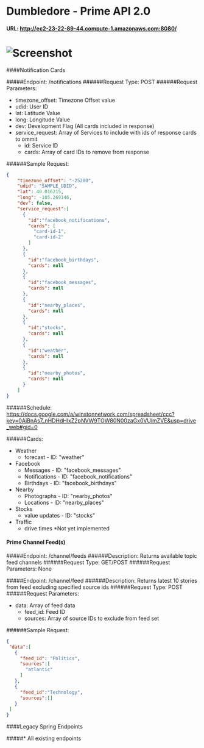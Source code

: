 Dumbledore - Prime API 2.0
==========

#### URL: http://ec2-23-22-89-44.compute-1.amazonaws.com:8080/


# ![Screenshot](http://static.fjcdn.com/gifs/Every_d28684_2645501.gif)



####Notification Cards

#####Endpoint: /notifications
######Request Type: POST
######Request Parameters: 
 - timezone_offset: Timezone Offset value
 - udid: User ID
 - lat: Latitude Value
 - long: Longitude Value
 - dev: Development Flag (All cards included in response)
 - service_request: Array of Services to include with ids of response cards to ommit
   - id: Service ID
   - cards: Array of card IDs to remove from response

######Sample Request:
```json
{
    "timezone_offset": "-25200",
    "udid": "SAMPLE_UDID",
    "lat": 40.016215,
    "long": -105.269146,
    "dev": false,
    "service_request":[
      {
        "id":"facebook_notifications",
        "cards": [
          "card-id-1",
          "card-id-2"
        ]
      },
      {
        "id":"facebook_birthdays",
        "cards": null
      },
      {
        "id":"facebook_messages",
        "cards": null
      },
      {
        "id":"nearby_places",
        "cards": null
      },
      {
        "id":"stocks",
        "cards": null
      },
      {
        "id":"weather",
        "cards": null
      },
      {
        "id":"nearby_photos",
        "cards": null
      }
    ]
}
```

######Schedule:
https://docs.google.com/a/winstonnetwork.com/spreadsheet/ccc?key=0AiBnAs7_nHDHdHlxZ2pNVW9TOW80N00zaGx0VUlmZVE&usp=drive_web#gid=0

######Cards: 
 - Weather
   - forecast - ID: "weather"
 - Facebook
   - Messages - ID: "facebook_messages"
   - Notifications - ID: "facebook_notifications"
   - Birthdays - ID: "facebook_birthdays"
 - Nearby
   - Photographs - ID: "nearby_photos"
   - Locations - ID: "nearby_places"
 - Stocks
   - value updates - ID: "stocks"
 - Traffic
   - drive times *Not yet implemented

#### Prime Channel Feed(s)

#####Endpoint: /channel/feeds
######Description: Returns available topic feed channels
######Request Type: GET/POST
######Request Parameters: None


#####Endpoint: /channel/feed
######Description: Returns latest 10 stories from feed excluding specified source ids
######Request Type: POST
######Request Parameters:
 - data: Array of feed data 
   - feed_id: Feed ID
   - sources: Array of source IDs to exclude from feed set

######Sample Request:
```json
{
 "data":[
   {
     "feed_id": "Politics",
     "sources":[
       "atlantic"
     ]
   },
   {
     "feed_id":"Technology",
     "sources":[]
   }
 ]
}
```
   
####Legacy Spring Endpoints

#####* All existing endpoints
